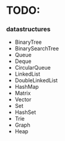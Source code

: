# TODO:

### datastructures
- BinaryTree
- BinarySearchTree
- Queue
- Deque
- CircularQueue
- LinkedList
- DoubleLinkedList
- HashMap
- Matrix
- Vector
- Set
- HashSet
- Trie
- Graph
- Heap